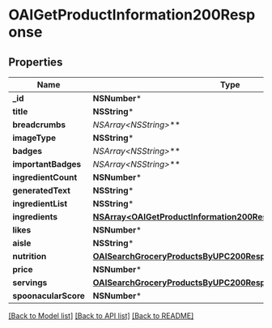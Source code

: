 # OAIGetProductInformation200Response

## Properties
Name | Type | Description | Notes
------------ | ------------- | ------------- | -------------
**_id** | **NSNumber*** |  | 
**title** | **NSString*** |  | 
**breadcrumbs** | **NSArray&lt;NSString*&gt;*** |  | 
**imageType** | **NSString*** |  | 
**badges** | **NSArray&lt;NSString*&gt;*** |  | 
**importantBadges** | **NSArray&lt;NSString*&gt;*** |  | 
**ingredientCount** | **NSNumber*** |  | 
**generatedText** | **NSString*** |  | [optional] 
**ingredientList** | **NSString*** |  | 
**ingredients** | [**NSArray&lt;OAIGetProductInformation200ResponseIngredientsInner&gt;***](OAIGetProductInformation200ResponseIngredientsInner.md) |  | 
**likes** | **NSNumber*** |  | 
**aisle** | **NSString*** |  | 
**nutrition** | [**OAISearchGroceryProductsByUPC200ResponseNutrition***](OAISearchGroceryProductsByUPC200ResponseNutrition.md) |  | 
**price** | **NSNumber*** |  | 
**servings** | [**OAISearchGroceryProductsByUPC200ResponseServings***](OAISearchGroceryProductsByUPC200ResponseServings.md) |  | 
**spoonacularScore** | **NSNumber*** |  | 

[[Back to Model list]](../README.md#documentation-for-models) [[Back to API list]](../README.md#documentation-for-api-endpoints) [[Back to README]](../README.md)


